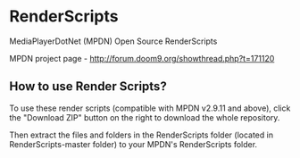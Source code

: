 RenderScripts
=============

MediaPlayerDotNet (MPDN) Open Source RenderScripts

MPDN project page - http://forum.doom9.org/showthread.php?t=171120


How to use Render Scripts?
--------------------------

To use these render scripts (compatible with MPDN v2.9.11 and above), click the "Download ZIP" button on the right to download the whole repository.

Then extract the files and folders in the RenderScripts folder (located in RenderScripts-master folder) to your MPDN's RenderScripts folder.